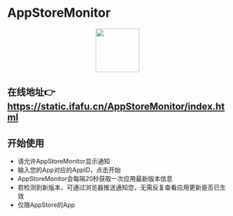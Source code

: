 # AppStoreMonitor
<div align=center><img src="https://static.ifafu.cn/AppStoreMonitorLogo.png" width="100" height="100" /></div>

## 在线地址👉 https://static.ifafu.cn/AppStoreMonitor/index.html

## 开始使用
* 请允许AppStoreMonitor显示通知
* 输入您的App对应的AppID，点击开始
* AppStoreMonitor会每隔20秒获取一次应用最新版本信息
* 若检测到新版本，可通过浏览器推送通知您，无需反复查看应用更新是否已生效
* 仅限AppStore的App
